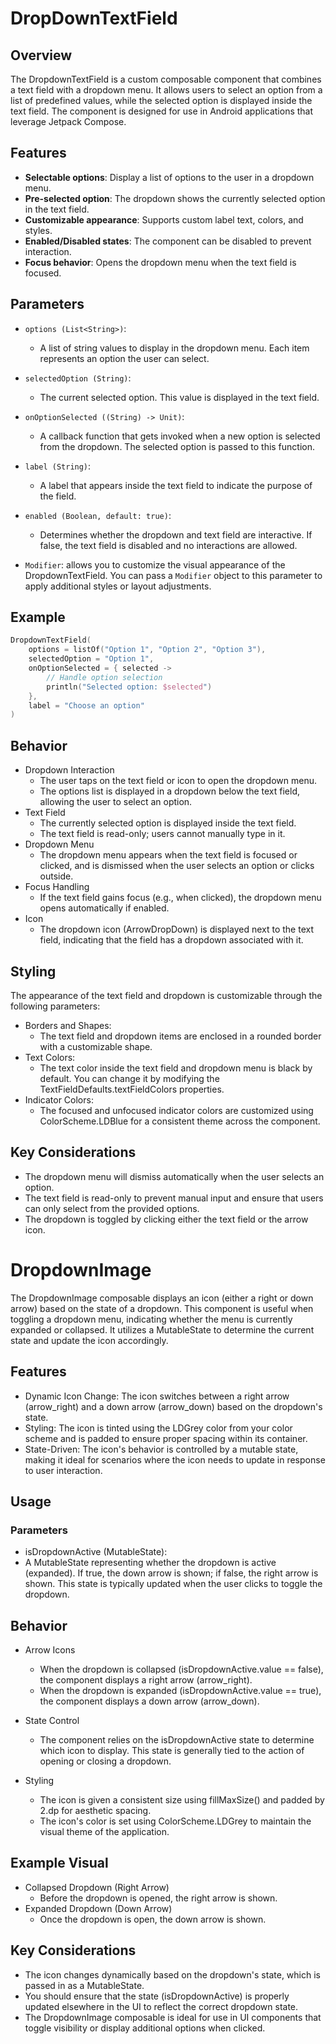 # DropDownTextField
## Overview

The DropdownTextField is a custom composable component that combines a text field with a dropdown menu. It allows users to select an option from a list of predefined values, while the selected option is displayed inside the text field. The component is designed for use in Android applications that leverage Jetpack Compose.
## Features
- **Selectable options**: Display a list of options to the user in a dropdown menu.
- **Pre-selected option**: The dropdown shows the currently selected option in the text field.
- **Customizable appearance**: Supports custom label text, colors, and styles.
- **Enabled/Disabled states**: The component can be disabled to prevent interaction.
- **Focus behavior**: Opens the dropdown menu when the text field is focused.

## Parameters
- `options (List<String>)`:
    - A list of string values to display in the dropdown menu. Each item represents an option the user can select.

- `selectedOption (String)`:
    - The current selected option. This value is displayed in the text field.

- `onOptionSelected ((String) -> Unit)`:
    - A callback function that gets invoked when a new option is selected from the dropdown. The selected option is passed to this function.

- `label (String)`:
    - A label that appears inside the text field to indicate the purpose of the field.

- `enabled (Boolean, default: true)`:
    - Determines whether the dropdown and text field are interactive. 
    If false, the text field is disabled and no interactions are allowed.
- `Modifier`: allows you to customize the visual appearance of the DropdownTextField. You can pass a `Modifier` object to this parameter to apply additional styles or layout adjustments.
## Example

```kotlin
DropdownTextField(
    options = listOf("Option 1", "Option 2", "Option 3"),
    selectedOption = "Option 1",
    onOptionSelected = { selected -> 
        // Handle option selection
        println("Selected option: $selected")
    },
    label = "Choose an option"
)
```

## Behavior

- Dropdown Interaction
    - The user taps on the text field or icon to open the dropdown menu.
    - The options list is displayed in a dropdown below the text field, allowing the user to select an option.
- Text Field
    - The currently selected option is displayed inside the text field.
    - The text field is read-only; users cannot manually type in it.
- Dropdown Menu
    - The dropdown menu appears when the text field is focused or clicked, and is dismissed when the user selects an option or clicks outside.
- Focus Handling
    - If the text field gains focus (e.g., when clicked), the dropdown menu opens automatically if enabled.
- Icon
    - The dropdown icon (ArrowDropDown) is displayed next to the text field, indicating that the field has a dropdown associated with it.

## Styling

The appearance of the text field and dropdown is customizable through the following parameters:
- Borders and Shapes:
    - The text field and dropdown items are enclosed in a rounded border with a customizable shape.
- Text Colors:
    - The text color inside the text field and dropdown menu is black by default. You can change it by modifying the TextFieldDefaults.textFieldColors properties.
- Indicator Colors:
    - The focused and unfocused indicator colors are customized using ColorScheme.LDBlue for a consistent theme across the component.

## Key Considerations
- The dropdown menu will dismiss automatically when the user selects an option.
- The text field is read-only to prevent manual input and ensure that users can only select from the provided options.
- The dropdown is toggled by clicking either the text field or the arrow icon.

# DropdownImage

The DropdownImage composable displays an icon (either a right or down arrow) based on the state of a dropdown. This component is useful when toggling a dropdown menu, indicating whether the menu is currently expanded or collapsed. It utilizes a MutableState<Boolean> to determine the current state and update the icon accordingly.
## Features
- Dynamic Icon Change: The icon switches between a right arrow (arrow_right) and a down arrow (arrow_down) based on the dropdown's state.
- Styling: The icon is tinted using the LDGrey color from your color scheme and is padded to ensure proper spacing within its container.
- State-Driven: The icon's behavior is controlled by a mutable state, making it ideal for scenarios where the icon needs to update in response to user interaction.

## Usage
### Parameters
- isDropdownActive (MutableState<Boolean>):
- A MutableState representing whether the dropdown is active (expanded). If true, the down arrow is shown; if false, the right arrow is shown. This state is typically updated when the user clicks to toggle the dropdown.

## Behavior
- Arrow Icons
    - When the dropdown is collapsed (isDropdownActive.value == false), the component displays a right arrow (arrow_right).
    - When the dropdown is expanded (isDropdownActive.value == true), the component displays a down arrow (arrow_down).

- State Control
    - The component relies on the isDropdownActive state to determine which icon to display. This state is generally tied to the action of opening or closing a dropdown.

- Styling
    - The icon is given a consistent size using fillMaxSize() and padded by 2.dp for aesthetic spacing.
    - The icon's color is set using ColorScheme.LDGrey to maintain the visual theme of the application.

## Example Visual
- Collapsed Dropdown (Right Arrow)
    - Before the dropdown is opened, the right arrow is shown.
- Expanded Dropdown (Down Arrow)
    - Once the dropdown is open, the down arrow is shown.

## Key Considerations
- The icon changes dynamically based on the dropdown's state, which is passed in as a MutableState<Boolean>.
- You should ensure that the state (isDropdownActive) is properly updated elsewhere in the UI to reflect the correct dropdown state.
- The DropdownImage composable is ideal for use in UI components that toggle visibility or display additional options when clicked.
